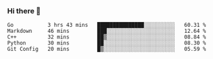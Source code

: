 ### Hi there 👋

<!--
**yeya24/yeya24** is a ✨ _special_ ✨ repository because its `README.md` (this file) appears on your GitHub profile.

Here are some ideas to get you started:

- 🔭 I’m currently working on ...
- 🌱 I’m currently learning ...
- 👯 I’m looking to collaborate on ...
- 🤔 I’m looking for help with ...
- 💬 Ask me about ...
- 📫 How to reach me: ...
- 😄 Pronouns: ...
- ⚡ Fun fact: ...
-->

<!--START_SECTION:waka-->
```text
Go           3 hrs 43 mins   ███████████████░░░░░░░░░░   60.31 % 
Markdown     46 mins         ███░░░░░░░░░░░░░░░░░░░░░░   12.64 % 
C++          32 mins         ██▒░░░░░░░░░░░░░░░░░░░░░░   08.84 % 
Python       30 mins         ██░░░░░░░░░░░░░░░░░░░░░░░   08.30 % 
Git Config   20 mins         █▒░░░░░░░░░░░░░░░░░░░░░░░   05.59 % 
```
<!--END_SECTION:waka-->
